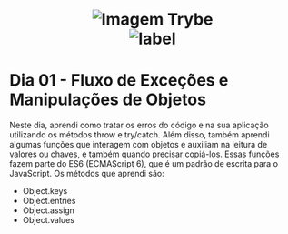 <h1 align="center">
    <img alt="Imagem Trybe" src="https://media.licdn.com/dms/image/C4D16AQGBxtWPbZcNRg/profile-displaybackgroundimage-shrink_200_800/0/1644644094481?e=2147483647&v=beta&t=WXCuv3v7rjkMJKCqnhKdMt7gI9zzkOs9do7oirDm_M4"/><br>
    <img alt= "label" src="https://img.shields.io/badge/Developed%20by-Sara%20Maria-lightgrey">
</h1>

# Dia 01 - Fluxo de Exceções e Manipulações de Objetos
Neste dia, aprendi como tratar os erros do código e na sua aplicação utilizando os métodos throw e try/catch. Além disso, também aprendi algumas funções que interagem com objetos e auxiliam na leitura de valores ou chaves, e também quando precisar copiá-los. Essas funções fazem parte do ES6 (ECMAScript 6), que é um padrão de escrita para o JavaScript. Os métodos que aprendi são:

- Object.keys
- Object.entries
- Object.assign
- Object.values